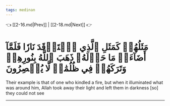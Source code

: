 ```yaml
---
tags: medinan
---
```


👈 [[2-16.md|Prev]] | [[2-18.md|Next]] 👉

# مَثَلُهُمۡ كَمَثَلِ ٱلَّذِي ٱسۡتَوۡقَدَ نَارٗا فَلَمَّآ أَضَآءَتۡ مَا حَوۡلَهُۥ ذَهَبَ ٱللَّهُ بِنُورِهِمۡ وَتَرَكَهُمۡ فِي ظُلُمَٰتٖ لَّا يُبۡصِرُونَ

Their example is that of one who kindled a fire, but when it illuminated what was around him, Allah took away their light and left them in darkness [so] they could not see

---

